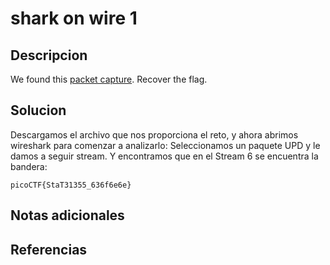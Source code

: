 # shark on wire 1

## Descripcion
We found this [packet capture](https://jupiter.challenges.picoctf.org/static/483e50268fe7e015c49caf51a69063d0/capture.pcap). Recover the flag.
## Solucion
Descargamos el archivo que nos proporciona el reto, y ahora abrimos wireshark para comenzar a analizarlo:
Seleccionamos un paquete UPD y le damos a seguir stream.
Y encontramos que en el Stream 6 se encuentra la bandera:
```flag
picoCTF{StaT31355_636f6e6e}
```

## Notas adicionales

## Referencias
